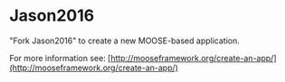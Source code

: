 Jason2016
=====

"Fork Jason2016" to create a new MOOSE-based application.

For more information see: [http://mooseframework.org/create-an-app/](http://mooseframework.org/create-an-app/)
